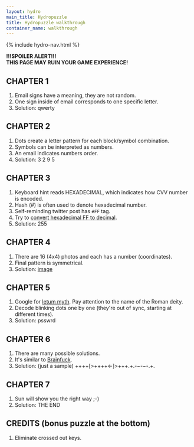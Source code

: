 ```yaml
---
layout: hydro
main_title: Hydropuzzle
title: Hydropuzzle walkthrough
container_name: walkthrough
---
```


{% include hydro-nav.html %}

**!!!SPOILER ALERT!!!**<br>
**THIS PAGE MAY RUIN YOUR GAME EXPERIENCE!**<br>

CHAPTER 1
---------

1. Email signs have a meaning, they are not random.
2. One sign inside of email corresponds to one specific letter.
3. Solution: <span class="spoiler">qwerty</span>

CHAPTER 2
---------

1. Dots create a letter pattern for each block/symbol combination.
2. Symbols can be interpreted as numbers.
3. An email indicates numbers order.
4. Solution: <span class="spoiler">3 2 9 5</span>

CHAPTER 3
---------

1. Keyboard hint reads HEXADECIMAL, which indicates how CVV number is encoded.
2. Hash (#) is often used to denote hexadecimal number.
3. Self-reminding twitter post has `#FF` tag.
4. Try to [convert hexadecimal FF to decimal](https://www.binaryhexconverter.com/hex-to-decimal-converter).
5. Solution: <span class="spoiler">255</span>

CHAPTER 4
---------

1. There are 16 (4x4) photos and each has a number (coordinates).
2. Final pattern is symmetrical.
3. Solution: <span class="spoiler"><a href="/img/hydro/chapter4spoiler.jpg" rel="nofollow" target="_blank">image</a></span>


CHAPTER 5
---------

1. Google for [letum myth](https://www.google.com/search?q=letum+myth). Pay attention to the name of the Roman deity.
2. Decode blinking dots one by one (they're out of sync, starting at different times).
3. Solution: <span class="spoiler">psswrd</span>

CHAPTER 6
---------

1. There are many possible solutions.
2. It's similar to [Brainfuck](https://en.wikipedia.org/wiki/Brainfuck).
3. Solution: (just a sample) <span class="spoiler">++++[>++++<-]>+++.+.-&minus;-&minus;-.+.</span>

CHAPTER 7
---------

1. Sun will show you the right way ;-)
2. Solution: <span class="spoiler">THE END</span>

CREDITS (bonus puzzle at the bottom)
------------------------------------

1. Eliminate crossed out keys.

<script>
Array.from(document.getElementsByClassName('spoiler')).forEach(function (spoiler) {
  spoiler.onclick = function () { this.className = 'spoiler visible'; };
});
</script>
